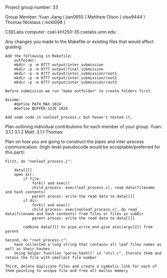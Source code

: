 
Project group number: 33

Group Member:
    Yuan Jiang ( jian0655 )
    Matthew Olson ( olso9444 )
    Thomas Nicklaus ( nickl098 )

CSELabs computer: csel-kh1250-35.cselabs.umn.edu

Any changes you made to the Makefile or existing files that would affect grading:

    Add the following in Makefile:
        outfolder:
        mkdir -p -m 0777 output/inter_submission
        mkdir -p -m 0777 output/final_submission
        mkdir -p -m 0777 output/inter_submission/root1
        mkdir -p -m 0777 output/inter_submission/root2
        mkdir -p -m 0777 output/inter_submission/root3

    Before submission we run "make outfolder" to create folders first.

    Assume:
        #define PATH_MAX 1024
        #define BUFFER_SIZE 1024

    Add some code in nonleaf_process.c but haven't tested it.
    

Plan outlining individual contributions for each member of your group:
    Yuan: 3.1.1 3.1.2 
    Matt: 3.1.1
    Thomas:

Plan on how you are going to construct the pipes and inter-process communication.  (high-level pseudocode would be acceptable/preferred for this part):

    First, do "nonleaf_process.c":

        data[][]
        open dir:
            if file:
                fork() and exec()
                child process: exec(leaf_process.c), read data(filename and hash contents)
                parent proces: write the read data to data[][]
            if dir:
                fork() and exec()
                child process: exec(nonleaf_process.c), do read data(filename and hash contents) from files or files in subDir
                parent proces: write the read data to data[][]

            combine data[][] to pipe_write_end give atoi(argv[2]) from parent

    Second, do "root_process.c":
        have collected a long string that contains all leaf files names as well as their hashes.
        Using helper function "parse_hash()" in "util.c". Iterate them and retain the file with smallest file number

    Third, delete duplicate files and create a symbolic link for each of them pointing to unique file and free all malloc memory